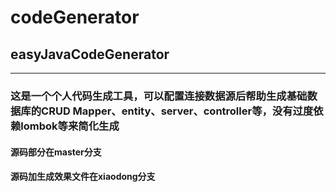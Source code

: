 # codeGenerator
## easyJavaCodeGenerator

---
### 这是一个个人代码生成工具，可以配置连接数据源后帮助生成基础数据库的CRUD Mapper、entity、server、controller等，没有过度依赖lombok等来简化生成
#### 源码部分在master分支
#### 源码加生成效果文件在xiaodong分支
